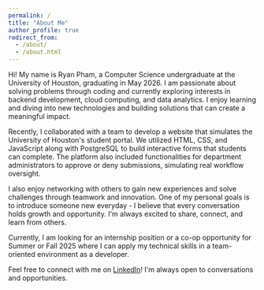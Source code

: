```yaml
---
permalink: /
title: "About Me"
author_profile: true
redirect_from: 
  - /about/
  - /about.html
---
```


Hi! My name is Ryan Pham, a Computer Science undergraduate at the University of Houston, graduating in May 2026. I am passionate about solving problems through coding and currently exploring interests in backend development, cloud computing, and data analytics. I enjoy learning and diving into new technologies and building solutions that can create a meaningful impact.

Recently, I collaborated with a team to develop a website that simulates the University of Houston's student portal. We utilized HTML, CSS, and JavaScript along with PostgreSQL to build interactive forms that students can complete. The platform also included functionalities for department administrators to approve or deny submissions, simulating real workflow oversight.

I also enjoy networking with others to gain new experiences and solve challenges through teamwork and innovation. One of my personal goals is to introduce someone new everyday - I believe that every conversation holds growth and opportunity. I'm always excited to share, connect, and learn from others.

Currently, I am looking for an internship position or a co-op opportunity for Summer or Fall 2025 where I can apply my technical skills in a team-oriented environment as a developer.

Feel free to connect with me on [LinkedIn](www.linkedin.com/in/ryan-pham0306)! I'm always open to conversations and opportunities.





